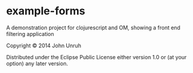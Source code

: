 # example-forms

A demonstration project for clojurescript and OM, showing a front end filtering application


Copyright © 2014 John Unruh

Distributed under the Eclipse Public License either version 1.0 or (at
your option) any later version.

